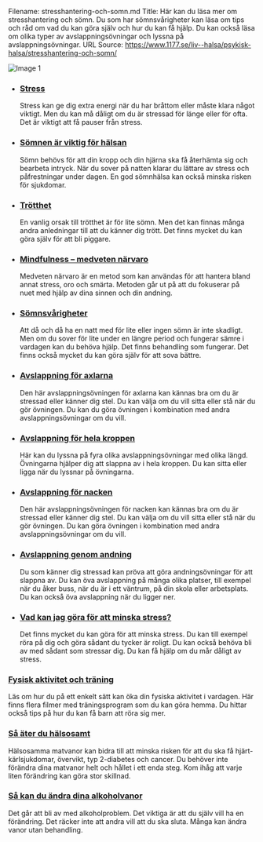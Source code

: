 Filename: stresshantering-och-somn.md
Title: Här kan du läsa mer om stresshantering och sömn. Du som har sömnsvårigheter kan läsa om tips och råd om vad du kan göra själv och hur du kan få hjälp. Du kan också läsa om olika typer av avslappningsövningar och lyssna på avslappningsövningar.
URL Source: https://www.1177.se/liv--halsa/psykisk-halsa/stresshantering-och-somn/

![Image 1](https://www.1177.se/globalassets/1177/regional/vastra-gotaland/block/startsidan/regionala-intropuffar/stannahemma.jpg?saved=2024-01-12+12:14)

*   ### [Stress](https://www.1177.se/liv--halsa/stresshantering-och-somn/stress/)
    
    Stress kan ge dig extra energi när du har bråttom eller måste klara något viktigt. Men du kan må dåligt om du är stressad för länge eller för ofta. Det är viktigt att få pauser från stress.
    
*   ### [Sömnen är viktig för hälsan](https://www.1177.se/liv--halsa/stresshantering-och-somn/somnen-ar-viktig-for-din-halsa/)
    
    Sömn behövs för att din kropp och din hjärna ska få återhämta sig och bearbeta intryck. När du sover på natten klarar du lättare av stress och påfrestningar under dagen. En god sömnhälsa kan också minska risken för sjukdomar.
    
*   ### [Trötthet](https://www.1177.se/liv--halsa/stresshantering-och-somn/trotthet/)
    
    En vanlig orsak till trötthet är för lite sömn. Men det kan finnas många andra anledningar till att du känner dig trött. Det finns mycket du kan göra själv för att bli piggare.
    
*   ### [Mindfulness – medveten närvaro](https://www.1177.se/liv--halsa/stresshantering-och-somn/mindfulness/)
    
    Medveten närvaro är en metod som kan användas för att hantera bland annat stress, oro och smärta. Metoden går ut på att du fokuserar på nuet med hjälp av dina sinnen och din andning.
    
*   ### [Sömnsvårigheter](https://www.1177.se/liv--halsa/stresshantering-och-somn/somnsvarigheter/)
    
    Att då och då ha en natt med för lite eller ingen sömn är inte skadligt. Men om du sover för lite under en längre period och fungerar sämre i vardagen kan du behöva hjälp. Det finns behandling som fungerar. Det finns också mycket du kan göra själv för att sova bättre.
    
*   ### [Avslappning för axlarna](https://www.1177.se/liv--halsa/stresshantering-och-somn/avslappning-for-axlarna/)
    
    Den här avslappningsövningen för axlarna kan kännas bra om du är stressad eller känner dig stel. Du kan välja om du vill sitta eller stå när du gör övningen. Du kan du göra övningen i kombination med andra avslappningsövningar om du vill.
    
*   ### [Avslappning för hela kroppen](https://www.1177.se/liv--halsa/stresshantering-och-somn/avslappning-for-hela-kroppen/)
    
    Här kan du lyssna på fyra olika avslappningsövningar med olika längd. Övningarna hjälper dig att slappna av i hela kroppen. Du kan sitta eller ligga när du lyssnar på övningarna.
    
*   ### [Avslappning för nacken](https://www.1177.se/liv--halsa/stresshantering-och-somn/avslappning-for-nacken/)
    
    Den här avslappningsövningen för nacken kan kännas bra om du är stressad eller känner dig stel. Du kan välja om du vill sitta eller stå när du gör övningen. Du kan göra övningen i kombination med andra avslappningsövningar om du vill.
    
*   ### [Avslappning genom andning](https://www.1177.se/liv--halsa/stresshantering-och-somn/avslappning-genom-andning/)
    
    Du som känner dig stressad kan pröva att göra andningsövningar för att slappna av. Du kan öva avslappning på många olika platser, till exempel när du åker buss, när du är i ett väntrum, på din skola eller arbetsplats. Du kan också öva avslappning när du ligger ner.
    
*   ### [Vad kan jag göra för att minska stress?](https://www.1177.se/liv--halsa/stresshantering-och-somn/vad-kan-jag-gora-for-att-minska-stress/)
    
    Det finns mycket du kan göra för att minska stress. Du kan till exempel röra på dig och göra sådant du tycker är roligt. Du kan också behöva bli av med sådant som stressar dig. Du kan få hjälp om du mår dåligt av stress.
    

### [Fysisk aktivitet och träning](https://www.1177.se/liv--halsa/fysisk-aktivitet-och-traning/)

Läs om hur du på ett enkelt sätt kan öka din fysiska aktivitet i vardagen. Här finns flera filmer med träningsprogram som du kan göra hemma. Du hittar också tips på hur du kan få barn att röra sig mer.

### [Så äter du hälsosamt](https://www.1177.se/liv--halsa/ata-for-att-ma-bra/sa-ater-du-halsosamt/)

Hälsosamma matvanor kan bidra till att minska risken för att du ska få hjärt-kärlsjukdomar, övervikt, typ 2-diabetes och cancer. Du behöver inte förändra dina matvanor helt och hållet i ett enda steg. Kom ihåg att varje liten förändring kan göra stor skillnad.

### [Så kan du ändra dina alkoholvanor](https://www.1177.se/liv--halsa/tobak-och-alkohol/alkohol/sa-kan-du-andra-dina-alkoholvanor/)

Det går att bli av med alkoholproblem. Det viktiga är att du själv vill ha en förändring. Det räcker inte att andra vill att du ska sluta. Många kan ändra vanor utan behandling.